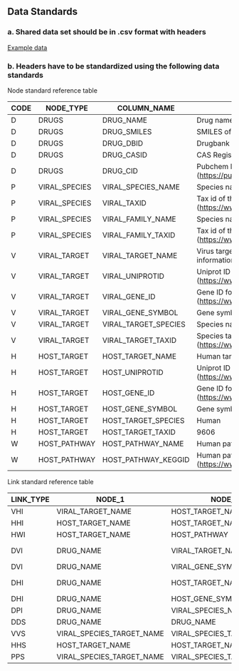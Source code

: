 ## Data Standards

### a. Shared data set should be in .csv format with headers
[Example data](https://ghddiai.oss-cn-zhangjiakou.aliyuncs.com/file/data_example.csv)

### b. Headers have to be standardized using the following data standards

Node standard reference table

|  ﻿CODE  | NODE_TYPE  | COLUMN_NAME  | DESCRIPTION  | 
| ---- | --- | --- | --- | 
|  D  | DRUGS  | DRUG_NAME  | Drug name  | 
|  D  | DRUGS  | DRUG_SMILES  | SMILES of the drug  | 
|  D  | DRUGS  | DRUG_DBID  | Drugbank ID (https://www.drugbank.ca/)  | 
|  D  | DRUGS  | DRUG_CASID  | CAS Registed Number  | 
|  D  | DRUGS  | DRUG_CID  | Pubchem ID (https://pubchem.ncbi.nlm.nih.gov/)  | 
|  P  | VIRAL_SPECIES  | VIRAL_SPECIES_NAME  | Species name of the virus  | 
|  P  | VIRAL_SPECIES  | VIRAL_TAXID  | Tax id of the virus (https://www.ncbi.nlm.nih.gov/taxonomy)  | 
|  P  | VIRAL_SPECIES  | VIRAL_FAMILY_NAME  | Species name of the virus family  | 
|  P  | VIRAL_SPECIES  | VIRAL_FAMILY_TAXID  | Tax id of the virus family (https://www.ncbi.nlm.nih.gov/taxonomy)  | 
|  V  | VIRAL_TARGET  | VIRAL_TARGET_NAME  | Virus target name with species information  | 
|  V  | VIRAL_TARGET  | VIRAL_UNIPROTID  | Uniprot ID for virus target (https://www.uniprot.org/)  | 
|  V  | VIRAL_TARGET  | VIRAL_GENE_ID  | Gene ID for virus target (https://www.ncbi.nlm.nih.gov/gene/)  | 
|  V  | VIRAL_TARGET  | VIRAL_GENE_SYMBOL  | Gene symbol for virus target  | 
|  V  | VIRAL_TARGET  | VIRAL_TARGET_SPECIES  | Species name for virus target  | 
|  V  | VIRAL_TARGET  | VIRAL_TARGET_TAXID  | Species tax id for virus target (https://www.ncbi.nlm.nih.gov/taxonomy)  | 
|  H  | HOST_TARGET  | HOST_TARGET_NAME  | Human target name  | 
|  H  | HOST_TARGET  | HOST_UNIPROTID  | Uniprot ID for human target (https://www.uniprot.org/)  | 
|  H  | HOST_TARGET  | HOST_GENE_ID  | Gene ID for human target (https://www.ncbi.nlm.nih.gov/gene/)  | 
|  H  | HOST_TARGET  | HOST_GENE_SYMBOL  | Gene symbol for human target  | 
|  H  | HOST_TARGET  | HOST_TARGET_SPECIES  | Human  | 
|  H  | HOST_TARGET  | HOST_TARGET_TAXID  | 9606  | 
|  W  | HOST_PATHWAY  | HOST_PATHWAY_NAME  | Human pathway name  | 
|  W  | HOST_PATHWAY  | HOST_PATHWAY_KEGGID  | Human pathway KEGG ID (https://www.kegg.jp/)  | 

Link standard reference table

|  ﻿LINK_TYPE  | NODE_1  | NODE_2  | EVIDENCE  | EVIDENCE_TYPE  | LINK_VALUE  | CONFIDENCE_SCORE  | CITATION  | DESCRIPTION  | 
| ---- | --- | --- | --- | --- | --- | --- | --- | --- | 
|  VHI  | VIRAL_TARGET_NAME  | HOST_TARGET_NAME  | ASSAY  |   |   |   |   |   | 
|  HHI  | HOST_TARGET_NAME  | HOST_TARGET_NAME  | ASSAY  |   |   |   |   |   | 
|  HWI  | HOST_TARGET_NAME  | HOST_PATHWAY  | INFORMATICS  | ENRICHMENT  |   |   |   |   | 
|  DVI  | DRUG_NAME  | VIRAL_TARGET_NAME  | ASSAY  | BIOCHEMICAL  | IC50 (M),Ki(M),Kd(M)  | PX  |   |   | 
|  DVI  | DRUG_NAME  | VIRAL_GENE_SYMBOL  | ASSAY  | EXPRESSION  | Fold change  | FC  |   |   | 
|  DHI  | DRUG_NAME  | HOST_TARGET_NAME  | ASSAY  | BIOCHEMICAL  | IC50 (M),Ki(M),Kd(M)  | PX  |   |   | 
|  DHI  | DRUG_NAME  | HOST_GENE_SYMBOL  | ASSAY  | EXPRESSION  | Fold change  | FC  |   |   | 
|  DPI  | DRUG_NAME  | VIRAL_SPECIES_NAME  | ASSAY  | PHENOTYPIC  | EC50 (M)  | PX  |   |   | 
|  DDS  | DRUG_NAME  | DRUG_NAME  | SIMILARITY  | COMPARE  | 0-1  |   |   |   | 
|  VVS  | VIRAL_SPECIES_TARGET_NAME  | VIRAL_SPECIES_TARGET_NAME  | SIMILARITY  | COMPARE  | 0-1  |   |   |   | 
|  HHS  | HOST_TARGET_NAME  | HOST_TARGET_NAME  | SIMILARITY  | COMPARE  | 0-1  |   |   |   | 
|  PPS  | VIRAL_SPECIES_TARGET_NAME  | VIRAL_SPECIES_TARGET_NAME  | SIMILARITY  | COMPARE  | 0-1  |   |   |   | 

